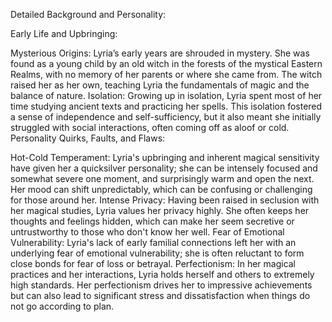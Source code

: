 Detailed Background and Personality:

Early Life and Upbringing:

Mysterious Origins: Lyria’s early years are shrouded in mystery. She was found as a young child by an old witch in the forests of the mystical Eastern Realms, with no memory of her parents or where she came from. The witch raised her as her own, teaching Lyria the fundamentals of magic and the balance of nature.
Isolation: Growing up in isolation, Lyria spent most of her time studying ancient texts and practicing her spells. This isolation fostered a sense of independence and self-sufficiency, but it also meant she initially struggled with social interactions, often coming off as aloof or cold.
Personality Quirks, Faults, and Flaws:

Hot-Cold Temperament: Lyria's upbringing and inherent magical sensitivity have given her a quicksilver personality; she can be intensely focused and somewhat severe one moment, and surprisingly warm and open the next. Her mood can shift unpredictably, which can be confusing or challenging for those around her.
Intense Privacy: Having been raised in seclusion with her magical studies, Lyria values her privacy highly. She often keeps her thoughts and feelings hidden, which can make her seem secretive or untrustworthy to those who don't know her well.
Fear of Emotional Vulnerability: Lyria's lack of early familial connections left her with an underlying fear of emotional vulnerability; she is often reluctant to form close bonds for fear of loss or betrayal.
Perfectionism: In her magical practices and her interactions, Lyria holds herself and others to extremely high standards. Her perfectionism drives her to impressive achievements but can also lead to significant stress and dissatisfaction when things do not go according to plan.